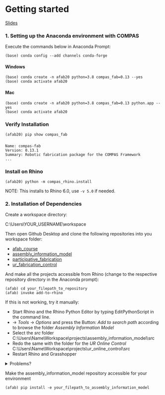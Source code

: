 # Getting started

[Slides](https://docs.google.com/presentation/d/1XW2h3WrHfVG4USUCjJp5Sgxk5VMwEWn4va1VxWz6eRc/edit?usp=sharing)

### 1. Setting up the Anaconda environment with COMPAS

Execute the commands below in Anaconda Prompt:
	
    (base) conda config --add channels conda-forge

#### Windows
    (base) conda create -n afab20 python=3.8 compas_fab=0.13 --yes
    (base) conda activate afab20

#### Mac
    (base) conda create -n afab20 python=3.8 compas_fab=0.13 python.app --yes
    (base) conda activate afab20
    

### Verify Installation

    (afab20) pip show compas_fab
###
    Name: compas-fab
    Version: 0.13.1
    Summary: Robotic fabrication package for the COMPAS Framework
    ...

### Install on Rhino

    (afab20) python -m compas_rhino.install

NOTE: This installs to Rhino 6.0, use `-v 5.0` if needed.


### 2. Installation of Dependencies

Create a workspace directory:

C:\Users\YOUR_USERNAME\workspace

Then open Github Desktop and clone the following repositories into you workspace folder:

* [afab_course](https://github.com/augmentedfabricationlab/afab_course)
* [assembly_information_model](https://github.com/augmentedfabricationlab/assembly_information_model)
* [participative_fabrication](https://github.com/augmentedfabricationlab/participative_fabrication)
* [ur_fabrication_control](https://github.com/augmentedfabricationlab/ur_fabrication_control)

And make all the projects accessible from Rhino (change to the respective repository directory in the Anaconda prompt):

	(afab) cd your_filepath_to_repository
	(afab) invoke add-to-rhino
	
If this is not working, try it manually:
* Start Rhino and the Rhino Python Editor by typing EditPythonScript in the command line.
* -> *Tools* -> *Options* and press the Button: *Add to search path* according to browse the folder *Assembly Information Model*
* Select the *src* folder C:\Users\Name\Workspace\projects\assembly_information_model\src
* Redo the same with the folder for the *UR Online Control* C:\Users\Name\Workspace\projects\ur_online_control\src
* Restart Rhino and Grasshopper
	
<details>
<summary>Problems?</summary>

* If invoke is not recognized as command, first install it via pip:
	
		(afab) pip install invoke
	

* You have to change to the respective repository directory in the Anaconda prompt to execute the invoke command:
	
		(afab) cd your_filepath_to_repository
		(afab) invoke add-to-rhino

        
	
</details>
	
Make the assembly_information_model repository accessible for your environment 	
	
	(afab) pip install -e your_filepath_to_assembly_information_model 
	


	
    






